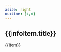 ```yaml
---
aside: right
outline: [1,6]
---
```


<script setup>
import { reactive, ref } from 'vue'

import ysRoleBgPng from "@assets/images/ys-role-bg.png";

const pageWrapStyle = reactive({
  backgroundImage: `url(${ysRoleBgPng})`
})

const infoList = ref([
  {
    title: '圣遗物',
    list: [
      '生之花',
      "死之羽",
      "时之沙",
      "空之杯",
      "理之冠",
    ]
  }
])
</script>

<div :style="pageWrapStyle" class="bg-contain py-8">
  <div v-for="(infoItem, infoIndex) in infoList">
    <h2 :id="infoIndex">
      <div class="bg-teal-800 font-bold p-1.5 text-white">{{infoItem.title}}</div>
    </h2>
    <div class="flex flex-wrap gap-4 p-2">
      <ViHideDiv v-for="item in infoItem.list" class="px-4 py-2 border rounded-xs border-yellow-600/70 flex bg-neutral-100/70" >{{item}}</ViHideDiv>
    </div>
  </div>
</div>